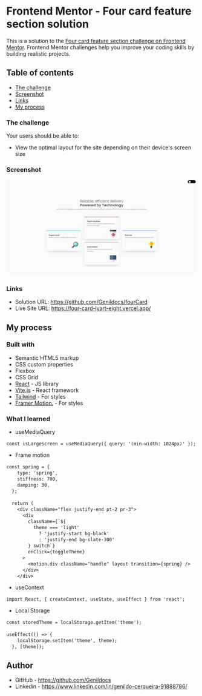 # Frontend Mentor - Four card feature section solution

This is a solution to the [Four card feature section challenge on Frontend Mentor](https://www.frontendmentor.io/challenges/four-card-feature-section-weK1eFYK). Frontend Mentor challenges help you improve your coding skills by building realistic projects.

## Table of contents

- [The challenge](#the-challenge)
- [Screenshot](#screenshot)
- [Links](#links)
- [My process](#my-process)

### The challenge

Your users should be able to:

- View the optimal layout for the site depending on their device's screen size

### Screenshot

![](./src/screen/screencapture-localhost-5173-2023-12-10-22_46_44.png)

### Links

- Solution URL: https://github.com/Genildocs/fourCard
- Live Site URL: https://four-card-lyart-eight.vercel.app/

## My process

### Built with

- Semantic HTML5 markup
- CSS custom properties
- Flexbox
- CSS Grid
- [React](https://reactjs.org/) - JS library
- [Vite.js](https://vitejs.dev/) - React framework
- [Tailwind](https://tailwindui.com/) - For styles
- [Framer Motion.](https://www.framer.com/motion/) - For styles

### What I learned

- useMediaQuery

```
const isLargeScreen = useMediaQuery({ query: '(min-width: 1024px)' });
```

- Frame motion

```
const spring = {
    type: 'spring',
    stiffness: 700,
    damping: 30,
  };

  return (
    <div className="flex justify-end pt-2 pr-3">
      <div
        className={`${
          theme === 'light'
            ? 'justify-start bg-black'
            : 'justify-end bg-slate-300'
        } switch`}
        onClick={toggleTheme}
      >
        <motion.div className="handle" layout transition={spring} />
      </div>
    </div>
```

- useContext

```
import React, { createContext, useState, useEffect } from 'react';
```

- Local Storage

```
const storedTheme = localStorage.getItem('theme');

useEffect(() => {
    localStorage.setItem('theme', theme);
  }, [theme]);

```

## Author

- GitHub - https://github.com/Genildocs
- Linkedin - https://www.linkedin.com/in/genildo-cerqueira-91888786/
